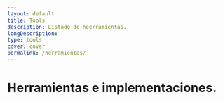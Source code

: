 ```yaml
---
layout: default
title: Tools
description: Listado de heerramientas.
longDescription: 
type: tools
cover: cover
permalink: /herramientas/
---
```


# Herramientas e implementaciones.